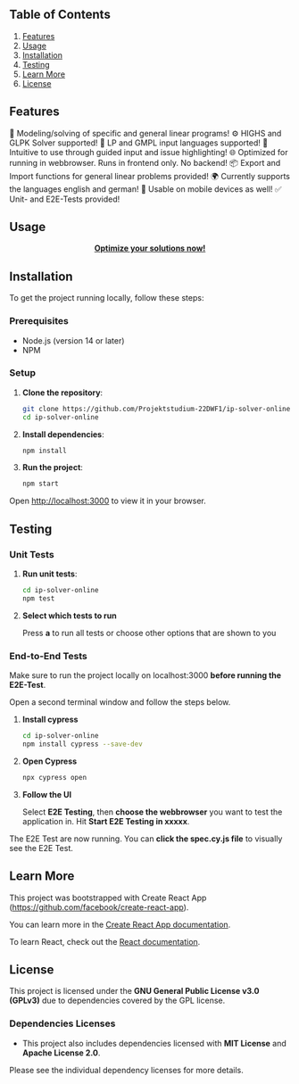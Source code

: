 ## Table of Contents

1. [Features](#features)
2. [Usage](#usage)
3. [Installation](#installation)
4. [Testing](#testing)
5. [Learn More](#learn-lore)
6. [License](#license)

## Features

   🧮 Modeling/solving of specific and general linear programs!
   ⚙️ HIGHS and GLPK Solver supported!
   📝 LP and GMPL input languages supported!
   🌟 Intuitive to use through guided input and issue highlighting!
   🌐 Optimized for running in webbrowser. Runs in frontend only. No backend!
   📦 Export and Import functions for general linear problems provided!
   🌍 Currently supports the languages english and german!
   📱 Usable on mobile devices as well!
   ✅ Unit- and E2E-Tests provided!

## Usage

<div align="center">
  <a href="https://projektstudium-22dwf1.github.io/ip-solver-online/"><strong>Optimize your solutions now!</strong></a>
</div>


## Installation

To get the project running locally, follow these steps:

### Prerequisites

- Node.js (version 14 or later)
- NPM

### Setup

1. **Clone the repository**:

   ```bash
   git clone https://github.com/Projektstudium-22DWF1/ip-solver-online.git
   cd ip-solver-online

   ```

2. **Install dependencies**:

   ```bash
   npm install

   ```

3. **Run the project**:
   ```bash
   npm start
   ```

Open [http://localhost:3000](http://localhost:3000) to view it in your browser.

## Testing

### Unit Tests

1. **Run unit tests**:
   ```bash
   cd ip-solver-online
   npm test
   ```

2. **Select which tests to run**

   Press **a** to run all tests or choose other options that are shown to you


### End-to-End Tests

Make sure to run the project locally on localhost:3000 **before running the E2E-Test**.  

Open a second terminal window and follow the steps below.  

1. **Install cypress**

   ```bash
   cd ip-solver-online
   npm install cypress --save-dev
   ```

2. **Open Cypress**

   ```bash
   npx cypress open
   ```

3. **Follow the UI**

   Select **E2E Testing**, then **choose the webbrowser** you want to test the application in. Hit **Start E2E Testing in xxxxx**.  

The E2E Test are now running. You can **click the spec.cy.js file** to visually see the E2E Test.

## Learn More

This project was bootstrapped with Create React App (https://github.com/facebook/create-react-app).

You can learn more in the [Create React App documentation](https://facebook.github.io/create-react-app/docs/getting-started).

To learn React, check out the [React documentation](https://reactjs.org/).

## License

This project is licensed under the **GNU General Public License v3.0 (GPLv3)** due to dependencies covered by the GPL license.

### Dependencies Licenses

- This project also includes dependencies licensed with **MIT License** and **Apache License 2.0**.

Please see the individual dependency licenses for more details.
